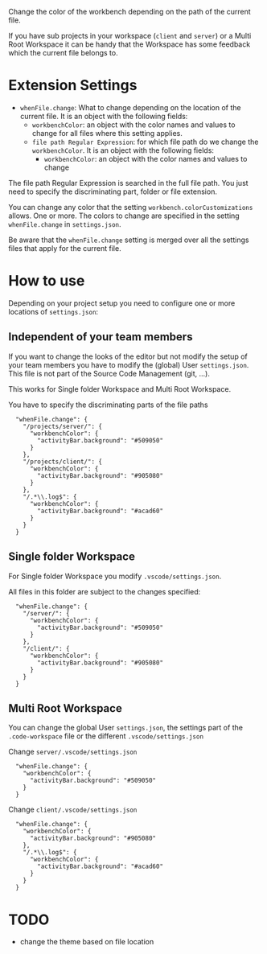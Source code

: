 Change the color of the workbench depending on the path of the current file.

If you have sub projects in your workspace (`client` and `server`) or a Multi Root Workspace it can be handy that the Workspace has some feedback which the current file belongs to.

# Extension Settings

* `whenFile.change`: What to change depending on the location of the current file. It is an object with the following fields:
    * `workbenchColor`: an object with the color names and values to change for all files where this setting applies.
    * `file path Regular Expression`: for which file path do we change the `workbenchColor`. It is an object with the following fields:
        * `workbenchColor`: an object with the color names and values to change

The file path Regular Expression is searched in the full file path. You just need to specify the discriminating part, folder or file extension.

You can change any color that the setting `workbench.colorCustomizations` allows. One or more. The colors to change are specified in the setting `whenFile.change` in `settings.json`.

Be aware that the `whenFile.change` setting is merged over all the settings files that apply for the current file.

# How to use

Depending on your project setup you need to configure one or more locations of `settings.json`:

## Independent of your team members

If you want to change the looks of the editor but not modify the setup of your team members you have to modify the (global) User `settings.json`. This file is not part of the Source Code Management (git, ...).

This works for Single folder Workspace and Multi Root Workspace.

You have to specify the discriminating parts of the file paths

```
  "whenFile.change": {
    "/projects/server/": {
      "workbenchColor": {
        "activityBar.background": "#509050"
      }
    },
    "/projects/client/": {
      "workbenchColor": {
        "activityBar.background": "#905080"
      }
    },
    "/.*\\.log$": {
      "workbenchColor": {
        "activityBar.background": "#acad60"
      }
    }
  }
```

## Single folder Workspace

For Single folder Workspace you modify `.vscode/settings.json`.

All files in this folder are subject to the changes specified:

```
  "whenFile.change": {
    "/server/": {
      "workbenchColor": {
        "activityBar.background": "#509050"
      }
    },
    "/client/": {
      "workbenchColor": {
        "activityBar.background": "#905080"
      }
    }
  }
```

## Multi Root Workspace

You can change the global User `settings.json`, the settings part of the `.code-workspace` file or the different `.vscode/settings.json`

Change `server/.vscode/settings.json`

```
  "whenFile.change": {
    "workbenchColor": {
      "activityBar.background": "#509050"
    }
  }
```

Change `client/.vscode/settings.json`

```
  "whenFile.change": {
    "workbenchColor": {
      "activityBar.background": "#905080"
    },
    "/.*\\.log$": {
      "workbenchColor": {
        "activityBar.background": "#acad60"
      }
    }
  }
```

# TODO

* change the theme based on file location
